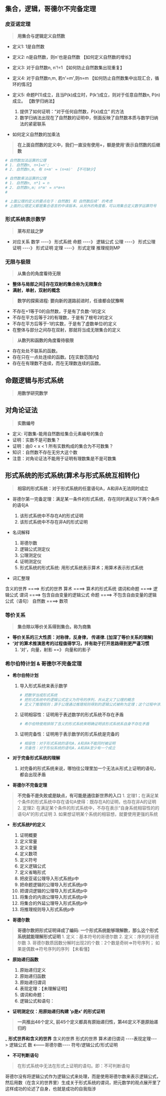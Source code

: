 ## **集合，逻辑，哥德尔不完备定理**

### **皮亚诺定理**
> **用集合与逻辑定义自然数**  

- 定义1: 1是自然数
- 定义2: n是自然数，则n'也是自然数 【如何定义自然数的增长】
- 定义3: 对于自然数n, n'!=1      【如何防止自然数集出现重复】
- 定义4: 对于自然数n,m, 若n'=m',则n=m   【如何防止自然数集中出现汇合，循环的情况】
- 定义5: 命题P(1)成立，且当P(k)成立时，P(k‘)成立，则对于任意自然数n, P(n)成立。 【数学归纳法】
    1. 提供了如何证明：“对于任何自然数，P(x)成立“ 的方法
    2. 数学归纳法出现在了自然数的证明中，侧面反映了自然数本质与数学归纳法的紧密联系
    
- 如何定义自然数的加乘法
> **在上面自然数的定义中，我们一直没有使用+，额是使用‘表示自然数的后继数**

```sh
# 自然数加法运算的公理
# 1. 自然数n, n+1=n';
# 2. 自然数n,m, 有 n+m' = (n+m)' 【不可缺少】

# 自然数乘法运算的公理
# 1. 自然数n, n*1 = n
# 2. 自然数n,m; n*m' = n*m+n
# 

# 上面公理的定义的要点在于：自然数1 和 自然数后续‘ 的考虑
# 上面的公理定义都是集合语言的中译版本。从另外的角度看，可以用集合定义数学运算符号
```
### **形式系统表示数学**
>**莱布尼兹之梦**
- 对应关系
数学 ----》 形式系统
命题 ----》 逻辑公式
公理 ----》 形式公理
证明 ----》 形式证明
定理 ----》 形式定理
推理规则MP

### **无限与极限**
> **从集合的角度看待无限**  
- **整体与局部之间存在双射的集合称为无限集合**
- **满射，单射，双射的概念**

> **数学的探索进程: 要向新的道路前进时，任谁都会犹豫啊**  
-  不存在+1等于0的自然数，于是有了负数-1的定义
-  不存在平方后等于2的有理数，于是有了根号2的定义
-  不存在平方后等于-1的实数，于是有了虚数单位i的定义
-  在整体与部分之间存在双射，那就将当成无限集合的定义

> **从数列和函数的角度看待极限**
- 存在处处不联系的函数。
- 存在只在一点处连续的函数。【在实数范围内】
- 存在在有理数不连续，而在无理数连续的函数。

## **命题逻辑与形式系统**
> **用数学研究数学**


## **对角论证法**
> **实数编号**
- 定义: 可数集-能用自然数给集合元素编号的集合
- 证明：实数不是可数集？
- 证明：由0 < x < 1 所有实数构成的集合为不可数集？
- 知识：自然数不存在无穷大这个数
- 注意：对角论证法不能用于证明有理数集是不是可数集

## **形式系统的形式系统(算术与形式系统互相转化)**
> **相容的形式系统：对于形式系统的任意语句A，A和非A无法同时成立**

- 哥德尔第一完备定理：满足某一条件的形式系统，存在同时满足以下两个条件的语句A
	1. 该形式系统中不存在A的形式证明
	2. 该形式系统中不存在非A的形式证明

- 名词解释
	1. 哥德尔数
	2. 逻辑公式测定仪
	3. 公理测定仪
	4. 证明测定仪
	5. 形式系统的形式系统: 用形式系统表示算术；用算术表示形式系统

- 词汇整理  

含义的世界  ====> 形式的世界
算术		====> 算术的形式系统
谓词和命题  ====> 逻辑公式
谓词		====> 包含自由变量的逻辑公式
命题        ====> 不包含自由变量的逻辑公式（语句）
自然数      ====> 数项
	
### **等价关系**
> **集合除以等价关系得到集合。称为商集**

- **等价关系的三大性质：对称律，反身律， 传递律. [加深了等价关系的理解]**
- **‘对’的算术推演思考的过程值得学习，并有助于打开思路得到更严谨习惯** 
	1. ‘对’，向量，射影 ==》 向量和的影子

### **希尔伯特计划 & 哥德尔不完备定理**

- **希尔伯特计划**
	1. 导入形式系统来表示数学
		```sh
		# 把数学当成形式系统
		# 把形式系统中的逻辑公式定义为符号的序列，并从定义了公理的概念
		# 定义了推理规则；源于公理通过推理规则得到的逻辑公式被称为定理；这个过程中涉及的逻辑公式的序列被称为形式证明
		```
	2. 证明相容性：证明用于表述数学的形式系统不存在矛盾
		```sh
		# 希尔伯特使用排除了含义的形式系统来明确证明该形式系统系自身不存在矛盾
		```
	3. 证明完备性：证明用于表示数学的形式系统是完备的
		```sh
		# 相容性：对于形式系统的语句A，A和非A不能同时被证明
		# 完备性：对于形似系统的语句A，A和非A至少有一个成立
		```
- **对于完备形式系统的理解**
	1. 对完备的形式系统来说，哪怕往公理里加一个无法从形式上证明的语句，都会出现矛盾
	

- **哥德尔不完备定理**
> **不完备不是失败或是缺点，有可能是通往新世界的入口**
	1. 定理1；在满足某个条件的形式系统中存在语句A使得：既存在A的证明，也存在非A的证明
	2. 定理2: 在满足某个条件的形式系统中，不存在表示“自身系统相容性的的语句A”的形式证明
	3. 如果想证明某个系统的相容想，就要使用更强的系统

- **形式系统P的定义**
 	1. 证明概要
	2. 定义常量
	3. 定义变量
	4. 定义数项
	5. 定义符号
	6. 定义逻辑公式
	7. 定义省略形式
	8. 把皮亚诺公理导入形式系统p中
	9. 把命题逻辑的公理导入形式系统p中
	10. 把谓词逻辑的公理导入形式系统p中
	11. 将集合的内涵公理导入形式系统p中
	12. 将集合的外延公理导入形式系统p中
	13. 将推理规则导入形式系统p中
	
- **哥德尔数**
> **哥德尔数把形式证明译成了编码: 一个形式系统能够理解数，那么这个形式系统就能理解形式证明**
	1. 定义：基本符号的哥德尔数
	2. 定义：序列的哥德尔数
	3. 哥德尔数质因数分解时出现2的个数：2个数是奇树=>符号序列； 如果是偶数=>符号序列的序列 【未看懂】
 
- **原始递归函数**
	1. 原始递归定义
	2. 原始递归函数
	3. 原始递归谓词
	4. 表现定理：【未理解证明】
	5. 谓词和命题：
	6. 逻辑公式和语句：

- **证明测定仪：用原始递归构建 'p是x' 的形式证明**
> **一共推出46个定义, 前45个定义都具有原始递归性，第46定义不是原始递归的**

_ **形式世界和含义的世界**
	含义的世界     				     形式的世界
	算术递归谓词  ----表现定理--->	 逻辑公式
	    数        <---哥德尔数----   符号/逻辑公式/形式证明

- **不可判断语句**
> 在形式系统中无法在形式上证明的语句。即：不可判断语句


哥德尔没有将逻辑公式作为逻辑公式来处理，而是使用哥德尔数来表示逻辑公式，然后用数（在含义的世界里）生成关于形式系统的谓词，把元数学的观点展开里了
这样成功的论述了自身，也就是成功的自我指涉


































	










